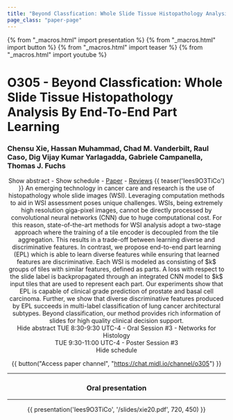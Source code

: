 ```yaml
---
title: "Beyond Classfication: Whole Slide Tissue Histopathology Analysis By End-To-End Part Learning"
page_class: "paper-page"
---
```


{% from "_macros.html" import presentation %}
{% from "_macros.html" import button %}
{% from "_macros.html" import teaser %}
{% from "_macros.html" import youtube %}

# O305 - Beyond Classfication: Whole Slide Tissue Histopathology Analysis By End-To-End Part Learning


### Chensu Xie, Hassan Muhammad, Chad M. Vanderbilt, Raul Caso, Dig Vijay Kumar Yarlagadda, Gabriele Campanella, Thomas J. Fuchs

<center><a class="toggle_visibility" data-selector=".paper_abstract" data-level="3">Show abstract</a>
        - <a class="toggle_visibility" data-selector=".paper_qa" data-level="3">Show schedule</a>
        - <a href="https://openreview.net/pdf?id=aqOfnZx4-N">Paper</a>
        - <a href="https://openreview.net/forum?id=aqOfnZx4-N">Reviews</a>
        {{ teaser('Iees9O3TiCo') }}

<span class="paper_abstract">
        An emerging technology in cancer care and research is the use of histopathology whole slide images (WSI). Leveraging computation methods to aid in WSI assessment poses unique challenges. WSIs, being extremely high resolution giga-pixel images, cannot be directly processed by convolutional neural networks (CNN) due to huge computational cost. For this reason, state-of-the-art methods for WSI analysis adopt a two-stage approach where the training of a tile encoder is decoupled from the tile aggregation. This results in a trade-off between learning diverse and discriminative features. In contrast, we propose end-to-end part learning (EPL) which is able to learn diverse features while ensuring that learned features are discriminative. Each WSI is modeled as consisting of $k$ groups of tiles with similar features, defined as parts. A loss with respect to the slide label is backpropagated through an integrated CNN model to $k$ input tiles that are used to represent each part. Our experiments show that EPL is capable of clinical grade prediction of prostate and basal cell carcinoma. Further, we show that diverse discriminative features produced by EPL succeeds in multi-label classification of lung cancer architectural subtypes. Beyond classification, our method provides rich information of slides for high quality clinical decision support.
        <span class="actions">
  <br/>
  <a class="toggle_visibility" data-level="2">Hide abstract</a></span>
</span>

<span class="paper_qa">
        TUE 8:30-9:30 UTC-4 - Oral Session #3 - Networks for Histology<br/>TUE 9:30-11:00 UTC-4 - Poster Session #3
        <br/>
        <span class="actions"><a class="toggle_visibility" data-level="2">Hide schedule</a></span>
</span>

{{ button("Access paper channel", "https://chat.midl.io/channel/o305") }}

---

### Oral presentation

---

{{ presentation('Iees9O3TiCo', '/slides/xie20.pdf', 720, 450) }}